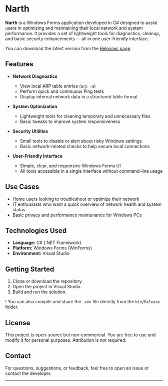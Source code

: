 # Narth
**Narth** is a Windows Forms application developed in C# designed to assist users in optimizing and maintaining their local network and system performance. It provides a set of lightweight tools for 
diagnostics, cleanup, and basic security enhancements — all in one user-friendly interface.

You can download the latest version from the [Releases page](https://github.com/ylcnkerim/Narth-Network-Operation/releases).

##  Features

- **Network Diagnostics**
  - View local ARP table entries (`arp -a`)
  - Perform quick and continuous Ping tests
  - Display internal network data in a structured table format

- **System Optimization**
  - Lightweight tools for cleaning temporary and unnecessary files
  - Basic tweaks to improve system responsiveness

- **Security Utilities**
  - Small tools to disable or alert about risky Windows settings
  - Basic network-related checks to help secure local connections

- **User-Friendly Interface**
  - Simple, clear, and responsive Windows Forms UI
  - All tools accessible in a single interface without command-line usage

##  Use Cases

- Home users looking to troubleshoot or optimize their network
- IT enthusiasts who want a quick overview of network health and system status
- Basic privacy and performance maintenance for Windows PCs

##  Technologies Used

- **Language:** C# (.NET Framework)
- **Platform:** Windows Forms (WinForms)
- **Environment:** Visual Studio

##  Getting Started

1. Clone or download the repository.
2. Open the project in Visual Studio.
3. Build and run the solution.

! You can also compile and share the `.exe` file directly from the `bin/Release` folder.

##  License

This project is open-source but non-commercial. You are free to use and modify it for personal purposes. Attribution is not required.

## Contact

For questions, suggestions, or feedback, feel free to open an issue or contact the developer.

---
